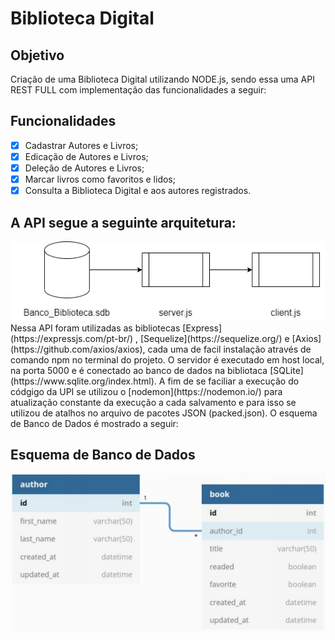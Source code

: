 # Biblioteca Digital 

## Objetivo

Criação de uma Biblioteca Digital utilizando NODE.js, sendo essa uma API REST FULL com implementação das funcionalidades a seguir: 

## Funcionalidades

- [x] Cadastrar Autores e Livros;
- [x] Edicação de Autores e Livros;
- [x] Deleção de Autores e Livros;
- [x] Marcar livros como favoritos e lidos;
- [x] Consulta a Biblioteca Digital e aos autores registrados.

 ## A API segue a seguinte arquitetura: 
 <img src = "assets/diagrama_API.png">
 Nessa API foram utilizadas as bibliotecas [Express](https://expressjs.com/pt-br/) , [Sequelize](https://sequelize.org/) e [Axios](https://github.com/axios/axios), cada uma de facil instalação através de comando npm no terminal do projeto.
 O servidor é executado em host local, na porta 5000 e é conectado ao banco de dados na bibliotaca [SQLite](https://www.sqlite.org/index.html).
A fim de se faciliar a execução do códgigo da UPI se utilizou o [nodemon](https://nodemon.io/) para atualização constante da execução a cada salvamento e para isso se utilizou de atalhos no arquivo de pacotes JSON (packed.json).
O esquema de Banco de Dados é mostrado a seguir:

## Esquema de Banco de Dados

<img src = "assets/banco_de_dados.png">
